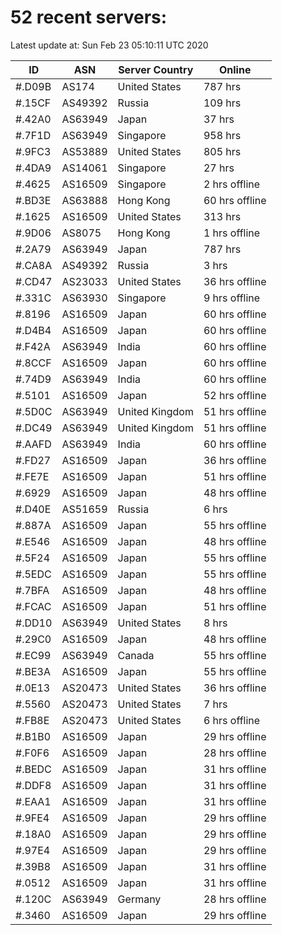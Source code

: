 # 52 recent servers:

Latest update at: Sun Feb 23 05:10:11 UTC 2020

| ID | ASN | Server Country | Online |
| -- | --- | -------------- | ------ |
| #.D09B | AS174 | United States | 787 hrs |
| #.15CF | AS49392 | Russia | 109 hrs |
| #.42A0 | AS63949 | Japan | 37 hrs |
| #.7F1D | AS63949 | Singapore | 958 hrs |
| #.9FC3 | AS53889 | United States | 805 hrs |
| #.4DA9 | AS14061 | Singapore | 27 hrs |
| #.4625 | AS16509 | Singapore | 2 hrs offline |
| #.BD3E | AS63888 | Hong Kong | 60 hrs offline |
| #.1625 | AS16509 | United States | 313 hrs |
| #.9D06 | AS8075 | Hong Kong | 1 hrs offline |
| #.2A79 | AS63949 | Japan | 787 hrs |
| #.CA8A | AS49392 | Russia | 3 hrs |
| #.CD47 | AS23033 | United States | 36 hrs offline |
| #.331C | AS63930 | Singapore | 9 hrs offline |
| #.8196 | AS16509 | Japan | 60 hrs offline |
| #.D4B4 | AS16509 | Japan | 60 hrs offline |
| #.F42A | AS63949 | India | 60 hrs offline |
| #.8CCF | AS16509 | Japan | 60 hrs offline |
| #.74D9 | AS63949 | India | 60 hrs offline |
| #.5101 | AS16509 | Japan | 52 hrs offline |
| #.5D0C | AS63949 | United Kingdom | 51 hrs offline |
| #.DC49 | AS63949 | United Kingdom | 51 hrs offline |
| #.AAFD | AS63949 | India | 60 hrs offline |
| #.FD27 | AS16509 | Japan | 36 hrs offline |
| #.FE7E | AS16509 | Japan | 51 hrs offline |
| #.6929 | AS16509 | Japan | 48 hrs offline |
| #.D40E | AS51659 | Russia | 6 hrs |
| #.887A | AS16509 | Japan | 55 hrs offline |
| #.E546 | AS16509 | Japan | 48 hrs offline |
| #.5F24 | AS16509 | Japan | 55 hrs offline |
| #.5EDC | AS16509 | Japan | 55 hrs offline |
| #.7BFA | AS16509 | Japan | 48 hrs offline |
| #.FCAC | AS16509 | Japan | 51 hrs offline |
| #.DD10 | AS63949 | United States | 8 hrs |
| #.29C0 | AS16509 | Japan | 48 hrs offline |
| #.EC99 | AS63949 | Canada | 55 hrs offline |
| #.BE3A | AS16509 | Japan | 55 hrs offline |
| #.0E13 | AS20473 | United States | 36 hrs offline |
| #.5560 | AS20473 | United States | 7 hrs |
| #.FB8E | AS20473 | United States | 6 hrs offline |
| #.B1B0 | AS16509 | Japan | 29 hrs offline |
| #.F0F6 | AS16509 | Japan | 28 hrs offline |
| #.BEDC | AS16509 | Japan | 31 hrs offline |
| #.DDF8 | AS16509 | Japan | 31 hrs offline |
| #.EAA1 | AS16509 | Japan | 31 hrs offline |
| #.9FE4 | AS16509 | Japan | 29 hrs offline |
| #.18A0 | AS16509 | Japan | 29 hrs offline |
| #.97E4 | AS16509 | Japan | 29 hrs offline |
| #.39B8 | AS16509 | Japan | 31 hrs offline |
| #.0512 | AS16509 | Japan | 31 hrs offline |
| #.120C | AS63949 | Germany | 28 hrs offline |
| #.3460 | AS16509 | Japan | 29 hrs offline |

